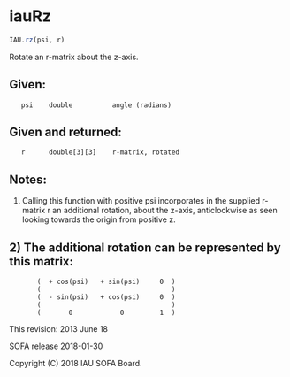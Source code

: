 # iauRz

```js
IAU.rz(psi, r)
```

Rotate an r-matrix about the z-axis.

## Given:
```
   psi    double          angle (radians)
```

## Given and returned:
```
   r      double[3][3]    r-matrix, rotated
```

## Notes:

1) Calling this function with positive psi incorporates in the
   supplied r-matrix r an additional rotation, about the z-axis,
   anticlockwise as seen looking towards the origin from positive z.

## 2) The additional rotation can be represented by this matrix:

```
       (  + cos(psi)   + sin(psi)     0  )
       (                                 )
       (  - sin(psi)   + cos(psi)     0  )
       (                                 )
       (       0            0         1  )
```

This revision:  2013 June 18

SOFA release 2018-01-30

Copyright (C) 2018 IAU SOFA Board.
